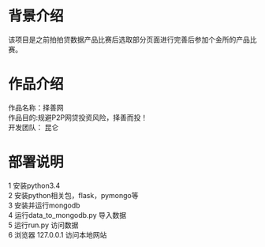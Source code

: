 # 背景介绍
该项目是之前拍拍贷数据产品比赛后选取部分页面进行完善后参加个金所的产品比赛。

# 作品介绍
作品名称：择善网<br>
作品目的:规避P2P网贷投资风险，择善而投！<br>
开发团队： 昆仑 <br>

# 部署说明
1 安装python3.4<br>
2 安装python相关包，flask，pymongo等<br>
3 安装并运行mongodb<br>
4 运行data_to_mongodb.py 导入数据<br>
5 运行run.py 访问数据<br>
6 浏览器 127.0.0.1 访问本地网站 <br>

